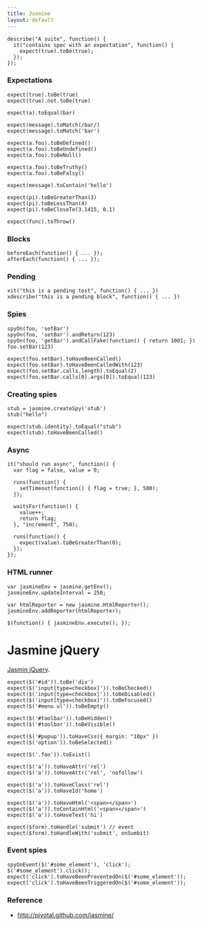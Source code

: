 ```yaml
---
title: Jasmine
layout: default
---
```


    describe("A suite", function() {
      it("contains spec with an expectation", function() {
        expect(true).toBe(true);
      });
    });

### Expectations

    expect(true).toBe(true)
    expect(true).not.toBe(true)

    expect(a).toEqual(bar)

    expect(message).toMatch(/bar/)
    expect(message).toMatch('bar')

    expect(a.foo).toBeDefined()
    expect(a.foo).toBeUndefined()
    expect(a.foo).toBeNull()

    expect(a.foo).toBeTruthy()
    expect(a.foo).toBeFalsy()

    expect(message).toContain('hello')

    expect(pi).toBeGreaterThan(3)
    expect(pi).toBeLessThan(4)
    expect(pi).toBeCloseTo(3.1415, 0.1)

    expect(func).toThrow()

### Blocks

    beforeEach(function() { ... });
    afterEach(function() { ... });

### Pending

    xit("this is a pending test", function() { ... })
    xdescribe("this is a pending block", function() { ... })

### Spies

    spyOn(foo, 'setBar')
    spyOn(foo, 'setBar').andReturn(123)
    spyOn(foo, 'getBar').andCallFake(function() { return 1001; })
    foo.setBar(123)

    expect(foo.setBar).toHaveBeenCalled()
    expect(foo.setBar).toHaveBeenCalledWith(123)
    expect(foo.setBar.calls.length).toEqual(2)
    expect(foo.setBar.calls[0].args[0]).toEqual(123)

### Creating spies

    stub = jasmine.createSpy('stub')
    stub("hello")

    expect(stub.identity).toEqual("stub")
    expect(stub).toHaveBeenCalled()

### Async

    it("should run async", function() {
      var flag = false, value = 0;

      runs(function() {
        setTimeout(function() { flag = true; }, 500);
      });

      waitsFor(function() {
        value++;
        return flag;
      }, "increment", 750);

      runs(function() {
        expect(value).toBeGreaterThan(0);
      });
    });

### HTML runner

    var jasmineEnv = jasmine.getEnv();
    jasmineEnv.updateInterval = 250;

    var htmlReporter = new jasmine.HtmlReporter();
    jasmineEnv.addReporter(htmlReporter);

    $(function() { jasmineEnv.execute(); });

Jasmine jQuery
==============

[Jasmin jQuery](https://github.com/velesin/jasmine-jquery).

    expect($('#id')).toBe('div')
    expect($('input[type=checkbox]')).toBeChecked()
    expect($('input[type=checkbox]')).toBeDisabled()
    expect($('input[type=checkbox]')).toBeFocused()
    expect($('#menu ul')).toBeEmpty()

    expect($('#toolbar')).toBeHidden()
    expect($('#toolbar')).toBeVisible()

    expect($('#popup')).toHaveCss({ margin: "10px" })
    expect($('option')).toBeSelected()

    expect($('.foo')).toExist()

    expect($('a')).toHaveAttr('rel')
    expect($('a')).toHaveAttr('rel', 'nofollow')

    expect($('a')).toHaveClass('rel')
    expect($('a')).toHaveId('home')

    expect($('a')).toHaveHtml('<span></span>')
    expect($('a')).toContainHtml('<span></span>')
    expect($('a')).toHaveText('hi')

    expect($form).toHandle('submit') // event
    expect($form).toHandleWith('submit', onSumbit)

### Event spies

    spyOnEvent($('#some_element'), 'click');
    $('#some_element').click();
    expect('click').toHaveBeenPreventedOn($('#some_element'));
    expect('click').toHaveBeenTriggeredOn($('#some_element'));

### Reference

 * http://pivotal.github.com/jasmine/
